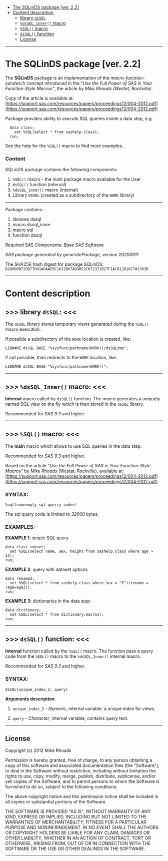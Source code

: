 - [The SQLinDS package [ver. 2.2]](#sqlinds-package)
- [Content description](#content-description)
  * [library `dsSQL`](#library-dssql)
  * [`%dsSQL_inner()` macro](#dssql-inner-macro)
  * [`%SQL()` macro](#dssql-inner-macro)
  * [`dsSQL()` function](#dssql-function)
  * [License](#license)
  
---

# The SQLinDS package [ver. 2.2] <a name="sqlinds-package"></a> ###############################################

The **SQLinDS** package is an implementation of 
the *macro-function-sandwich* concept introduced in the 
*"Use the Full Power of SAS in Your Function-Style Macros"*,
the article by *Mike Rhoads (Westat, Rockville)*.

Copy of the article is available at:
[https://support.sas.com/resources/papers/proceedings12/004-2012.pdf](https://support.sas.com/resources/papers/proceedings12/004-2012.pdf)

Package provides ability to *execute* SQL queries inside a data step, e.g.
~~~~~~~~~~~~~~~~~~~~~~~~~~~~~~~~~~~~~~~~~~sas
  data class;
    set %SQL(select * from sashelp.class);
  run;
~~~~~~~~~~~~~~~~~~~~~~~~~~~~~~~~~~~~~~~~~~
See the help for the `%SQL()` macro to find more examples. 

### Content ###################################################################

SQLinDS package contains the following components:

1. `%SQL()` macro - the main package macro available for the User
2. `dsSQL()` function (internal)
3. `%dsSQL_inner()` macro (internal) 
4. Library `DSSQL` (created as a subdirectory of the `WORK` library)

---

Package contains: 
1.   libname    dssql 
2.   macro      dssql_inner 
3.   macro      sql 
4.   function   dssql 

Required SAS Components: 
  *Base SAS Software*

*SAS package generated by generatePackage, version 20200911*

The SHA256 hash digest for package SQLinDS: 
`B280D0B72DB77001ADAAE9C1612B67AD30C2C672371B27F1ACB12016C7A1363D` 

---
# Content description ############################################################################################


## >>> library `dsSQL`: <<< <a name="library-dssql"></a> ########################

The `dsSQL` library stores temporary views 
generated during the `%SQL()` macro execution.

If possible a subdirectory of the `WORK` location is created, like: 
~~~~~~~~~~~~~~~~~~~~~~~~~~~~~~~~~~~~~~~~~~~~~~~~~~~~~~~~sas
LIBNAME dsSQL BASE "%sysfunc(pathname(WORK))/dsSQLtmp";
~~~~~~~~~~~~~~~~~~~~~~~~~~~~~~~~~~~~~~~~~~~~~~~~~~~~~~~~

if not possible, then redirects to the `WORK` location, like:
~~~~~~~~~~~~~~~~~~~~~~~~~~~~~~~~~~~~~~~~~~~~~~~~~~~~~~~~sas
LIBNAME dsSQL BASE "%sysfunc(pathname(WORK))"; 
~~~~~~~~~~~~~~~~~~~~~~~~~~~~~~~~~~~~~~~~~~~~~~~~~~~~~~~~
---



## >>> `%dsSQL_Inner()` macro: <<< <a name="dssql-inner-macro"></a> #############

**Internal** macro called by `dsSQL()` function.
The macro generates a uniquely named SQL view on the fly
which is then stored in the `dsSQL` library.

Recommended for *SAS 9.3* and higher. 

---



## >>> `%SQL()` macro: <<< <a name="dssql-macro"></a> ###########################

The **main** macro which allows to use 
SQL queries in the data step.

Recommended for *SAS 9.3* and higher.

Based on the article *"Use the Full Power of SAS in Your Function-Style Macros"*
by *Mike Rhoads* (Westat, Rockville), available at:
[https://support.sas.com/resources/papers/proceedings12/004-2012.pdf](https://support.sas.com/resources/papers/proceedings12/004-2012.pdf)

### SYNTAX: ###################################################################
~~~~~~~~~~~~~~~~~~~~~~~~~~~~~~~~sas
%sql(<nonempty sql querry code>)
~~~~~~~~~~~~~~~~~~~~~~~~~~~~~~~~

The sql query code is limited to *32000* bytes.

### EXAMPLES: #################################################################

**EXAMPLE 1**: simple SQL query
~~~~~~~~~~~~~~~~~~~~~~~~~~~~~~~~~~~~~~~~~~~~~~~~~~~~~~~~~~~~~~~~~~~~~~~~sas
data class_subset;
  set %SQL(select name, sex, height from sashelp.class where age > 12);
run;
~~~~~~~~~~~~~~~~~~~~~~~~~~~~~~~~~~~~~~~~~~~~~~~~~~~~~~~~~~~~~~~~~~~~~~~~

**EXAMPLE 2**: query with dataset options
~~~~~~~~~~~~~~~~~~~~~~~~~~~~~~~~~~~~~~~~~~~~~~~~~~~~~~~~~~~~~~~~~~~~~~~~~~~~~~sas
data renamed;
  set %SQL(select * from sashelp.class where sex = "F")(rename = (age=age2));
run;
~~~~~~~~~~~~~~~~~~~~~~~~~~~~~~~~~~~~~~~~~~~~~~~~~~~~~~~~~~~~~~~~~~~~~~~~~~~~~~

**EXAMPLE 3**: dictionaries in the data step
~~~~~~~~~~~~~~~~~~~~~~~~~~~~~~~~~~~~~~~~~~~~~~~~~~~~~~~~~~~~~~~~~~~~~~~~~~~~~~sas
data dictionary;
  set %SQL(select * from dictionary.macros);
run;
~~~~~~~~~~~~~~~~~~~~~~~~~~~~~~~~~~~~~~~~~~~~~~~~~~~~~~~~~~~~~~~~~~~~~~~~~~~~~~
---


 
## >>> `dsSQL()` function: <<< <a name="dssql-function"></a> ####################

**Internal** function called by the `%SQL()` macro.
The function pass a query code from the `%SQL()`
macro to the `%dsSQL_Inner()` internal macro.

Recommended for *SAS 9.3* and higher. 

### SYNTAX: ###################################################################
~~~~~~~~~~~~~~~~~~~~~~~~~~~~~~~~sas
dsSQL(unique_index_2, query)
~~~~~~~~~~~~~~~~~~~~~~~~~~~~~~~~

**Arguments description**:

1. `unique_index_2` - *Numeric*, internal variable, a unique index for views.

2. `query` -          *Character*, internal variable, contains query text.

---

## License ####################################################################

Copyright (c) 2012 Mike Rhoads

Permission is hereby granted, free of charge, to any person obtaining a copy
of this software and associated documentation files (the "Software"), to deal
in the Software without restriction, including without limitation the rights
to use, copy, modify, merge, publish, distribute, sublicense, and/or sell
copies of the Software, and to permit persons to whom the Software is
furnished to do so, subject to the following conditions:

The above copyright notice and this permission notice shall be included in all
copies or substantial portions of the Software.

THE SOFTWARE IS PROVIDED "AS IS", WITHOUT WARRANTY OF ANY KIND, EXPRESS OR
IMPLIED, INCLUDING BUT NOT LIMITED TO THE WARRANTIES OF MERCHANTABILITY,
FITNESS FOR A PARTICULAR PURPOSE AND NONINFRINGEMENT. IN NO EVENT SHALL THE
AUTHORS OR COPYRIGHT HOLDERS BE LIABLE FOR ANY CLAIM, DAMAGES OR OTHER
LIABILITY, WHETHER IN AN ACTION OF CONTRACT, TORT OR OTHERWISE, ARISING FROM,
OUT OF OR IN CONNECTION WITH THE SOFTWARE OR THE USE OR OTHER DEALINGS IN THE
SOFTWARE.

---
